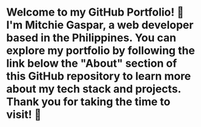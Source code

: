 # Welcome to my GitHub Portfolio! 👋 I'm Mitchie Gaspar, a web developer based in the Philippines. You can explore my portfolio by following the link below the "About" section of this GitHub repository to learn more about my tech stack and projects. Thank you for taking the time to visit! 🌟
